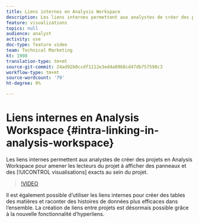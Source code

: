 ```yaml
---
title: Liens internes en Analysis Workspace
description: Les liens internes permettent aux analystes de créer des projets en Analysis Workspace pour amener les lecteurs du projet à afficher des panneaux et des visualisations exacts au sein du projet.
feature: visualizations
topics: null
audience: analyst
activity: use
doc-type: feature video
team: Technical Marketing
kt: 1908
translation-type: tm+mt
source-git-commit: 24ad92b0ccdf1112e3ed4a0968cd47db757598c3
workflow-type: tm+mt
source-wordcount: '79'
ht-degree: 0%

---
```



# Liens internes en Analysis Workspace {#intra-linking-in-analysis-workspace}

Les liens internes permettent aux analystes de créer des projets en Analysis Workspace pour amener les lecteurs du projet à afficher des panneaux et des [!UICONTROL visualisations] exacts au sein du projet.

>[!VIDEO](https://video.tv.adobe.com/v/23724/?quality=12)

Il est également possible d’utiliser les liens internes pour créer des tables des matières et raconter des histoires de données plus efficaces dans l’ensemble. La création de liens entre projets est désormais possible grâce à la nouvelle fonctionnalité d’hyperliens.
